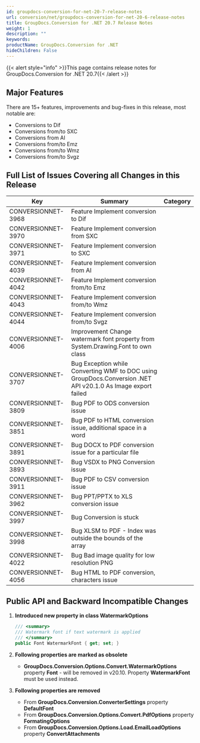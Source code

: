 ```yaml
---
id: groupdocs-conversion-for-net-20-7-release-notes
url: conversion/net/groupdocs-conversion-for-net-20-6-release-notes
title: GroupDocs.Conversion for .NET 20.7 Release Notes
weight: 1
description: ""
keywords: 
productName: GroupDocs.Conversion for .NET
hideChildren: False
---
```

{{< alert style="info" >}}This page contains release notes for GroupDocs.Conversion for .NET 20.7{{< /alert >}}

## Major Features

There are 15+ features, improvements and bug-fixes in this release, most notable are:

*   Conversions to Dif
*   Conversions from/to SXC
*   Conversions from AI
*   Conversions from/to Emz
*   Conversions from/to Wmz
*   Conversions from/to Svgz

## Full List of Issues Covering all Changes in this Release


| Key | Summary | Category |
| --- | --- | --- |
| CONVERSIONNET-3968    |	Feature	Implement conversion to Dif |
| CONVERSIONNET-3970    |	Feature	Implement conversion from SXC |
| CONVERSIONNET-3971    |	Feature	Implement conversion to SXC |
| CONVERSIONNET-4039    |	Feature	Implement conversion from AI |
| CONVERSIONNET-4042    |	Feature	Implement conversion from/to Emz |
| CONVERSIONNET-4043    |	Feature	Implement conversion from/to Wmz |
| CONVERSIONNET-4044    |	Feature	Implement conversion from/to Svgz |
| CONVERSIONNET-4006    |	Improvement	Change watermark font property from System.Drawing.Font to own class |
| CONVERSIONNET-3707    |	Bug	Exception while Converting WMF to DOC using GroupDocs.Conversion .NET API v20.1.0 As Image export failed |
| CONVERSIONNET-3809    |	Bug	PDF to ODS conversion issue |
| CONVERSIONNET-3851    |	Bug	PDF to HTML conversion issue, additional space in a word |
| CONVERSIONNET-3891    |	Bug	DOCX to PDF conversion issue for a particular file |
| CONVERSIONNET-3893    |	Bug	VSDX to PNG Conversion issue |
| CONVERSIONNET-3911    |	Bug	PDF to CSV conversion issue |
| CONVERSIONNET-3962    |	Bug	PPT/PPTX to XLS conversion issue |
| CONVERSIONNET-3997    |	Bug	Conversion is stuck |
| CONVERSIONNET-3998    |	Bug	XLSM to PDF - Index was outside the bounds of the array |
| CONVERSIONNET-4022    |	Bug	Bad image quality for low resolution PNG |
| CONVERSIONNET-4056    |	Bug	HTML to PDF conversion, characters issue |


## Public API and Backward Incompatible Changes

1.  **Introduced new property in class WatermarkOptions**
    
    ```csharp
    /// <summary>
    /// Watermark font if text watermark is applied
    /// </summary>
    public Font WatermarkFont { get; set; }
    ```
    
2.  **Following properties are marked as obsolete**
    
    * **GroupDocs.Conversion.Options.Convert.WatermarkOptions** property **Font**  - will be removed in v20.10. Property **WatermarkFont** must be used instead.

2.  **Following properties are removed**
    
    * From **GroupDocs.Conversion.ConverterSettings** property **DefaultFont**
    * From **GroupDocs.Conversion.Options.Convert.PdfOptions** property **FormatingOptions**
    * From **GroupDocs.Conversion.Options.Load.EmailLoadOptions** property **ConvertAttachments**
